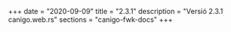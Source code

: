 +++
date        = "2020-09-09"
title       = "2.3.1"
description = "Versió 2.3.1 canigo.web.rs"
sections    = "canigo-fwk-docs"
+++